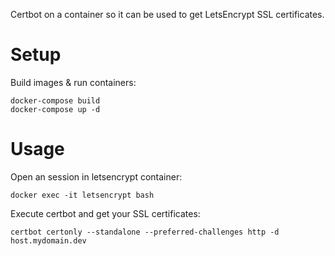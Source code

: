 Certbot on a container so it can be used to get LetsEncrypt SSL certificates.

# Setup
Build images & run containers:

```
docker-compose build
docker-compose up -d
```

# Usage
Open an session in letsencrypt container:

```
docker exec -it letsencrypt bash
```

Execute certbot and get your SSL certificates:

```
certbot certonly --standalone --preferred-challenges http -d host.mydomain.dev
```